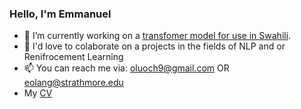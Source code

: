 ### Hello, I'm Emmanuel

- 🔭 I’m currently working on a [transfomer model for use in Swahili](https://github.com/e-olang/Custom-Transfomers).
- 👯 I'd love to colaborate on a projects in the fields of NLP and or Renifrocement Learning
- 📫 You can reach me via: oluoch9@gmail.com OR eolang@strathmore.edu
- My [CV](https://github.com/TabithaKO/docs/blob/main/Tabitha_Oanda_CV-2.pdf)

